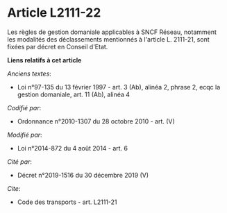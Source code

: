# Article L2111-22

Les règles de gestion domaniale applicables à SNCF Réseau, notamment les modalités des déclassements mentionnés à l'article
L. 2111-21, sont fixées par décret en Conseil d'Etat.

**Liens relatifs à cet article**

_Anciens textes_:

  - Loi n°97-135 du 13 février 1997 - art. 3 (Ab), alinéa 2, phrase 2, ecqc la gestion domaniale, art. 11 (Ab), alinéa 4

_Codifié par_:

  - Ordonnance n°2010-1307 du 28 octobre 2010 - art. (V)

_Modifié par_:

  - Loi n°2014-872 du 4 août 2014 - art. 6

_Cité par_:

  - Décret n°2019-1516 du 30 décembre 2019 (V)

_Cite_:

  - Code des transports - art. L2111-21
